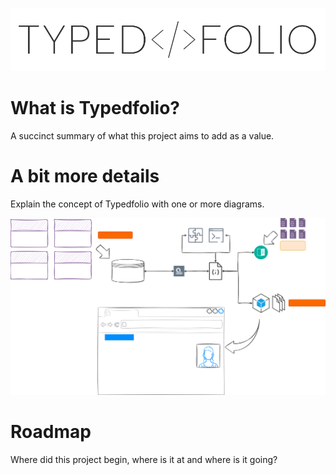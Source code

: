 ![logo](https://raw.githubusercontent.com/typedfolio/.github/main/profile/assets/logo.svg)

# What is Typedfolio?

A succinct summary of what this project aims to add as a value.

# A bit more details

Explain the concept of Typedfolio with one or more diagrams.

![Concept overview](https://raw.githubusercontent.com/typedfolio/.github/main/profile/assets/concept-overview.svg)

# Roadmap

Where did this project begin, where is it at and where is it going?
